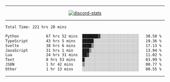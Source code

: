 <a href="https://www.github.com/ripavoid" target="_blank" rel="noreferrer">

-------

<div align='center'>
    <a href='https://discordapp.com/users/825178146797518881'>
        <img align='center' alt='discord-stats' src='https://api.discord-status.me/825178146797518881?nitro&boost=4&gradient=%231e0b1a%2C%23000000%2C%23000000%2C%23160316'></img>
    </a>
</div>

-------

<!--START_SECTION:waka-->

```txt
Total Time: 221 hrs 20 mins

Python            67 hrs 52 mins  ███████▓░░░░░░░░░░░░░░░░░   30.50 %
TypeScript        43 hrs 5 mins   █████░░░░░░░░░░░░░░░░░░░░   19.36 %
Svelte            38 hrs 6 mins   ████▒░░░░░░░░░░░░░░░░░░░░   17.13 %
JavaScript        31 hrs 1 min    ███▒░░░░░░░░░░░░░░░░░░░░░   13.94 %
Lua               24 hrs 31 mins  ██▓░░░░░░░░░░░░░░░░░░░░░░   11.02 %
Text              8 hrs 53 mins   █░░░░░░░░░░░░░░░░░░░░░░░░   03.99 %
JSON              1 hr 42 mins    ▒░░░░░░░░░░░░░░░░░░░░░░░░   00.77 %
Other             1 hr 13 mins    ░░░░░░░░░░░░░░░░░░░░░░░░░   00.55 %
```

<!--END_SECTION:waka-->

-------
